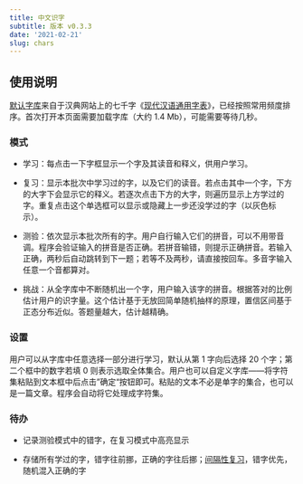 ```yaml
---
title: 中文识字
subtitle: 版本 v0.3.3
date: '2021-02-21'
slug: chars
---
```


<link  href="https://cdn.jsdelivr.net/gh/yihui/zdict@v0/css/learn-chars.min.css"  rel="stylesheet"/>
<script src="https://cdn.jsdelivr.net/combine/gh/yihui/zdict@v0/js/data-chars.min.js,gh/yihui/zdict@v0/js/data-freqs.min.js,gh/yihui/zdict@v0/js/learn-chars.min.js" defer></script>

## 使用说明

[默认字库](https://github.com/yihui/zdict)来自于汉典网站上的七千字《[现代汉语通用字表](https://www.zdic.net/zd/zb/ty/)》，已经按照常用频度排序。首次打开本页面需要加载字库（大约 1.4 Mb），可能需要等待几秒。

### 模式

- 学习：每点击一下字框显示一个字及其读音和释义，供用户学习。

- 复习：显示本批次中学习过的字，以及它们的读音。若点击其中一个字，下方的大字下会显示它的释义。若逐次点击下方的大字，则遍历显示上方学过的字。重复点击这个单选框可以显示或隐藏上一步还没学过的字（以灰色标示）。

- 测验：依次显示本批次所有的字。用户自行输入它们的拼音，可以不用带音调。程序会验证输入的拼音是否正确。若拼音输错，则提示正确拼音。若输入正确，两秒后自动跳转到下一题；若等不及两秒，请直接按回车。多音字输入任意一个音都算对。

- 挑战：从全字库中不断随机出一个字，用户输入该字的拼音。根据答对的比例估计用户的识字量。这个估计基于无放回简单随机抽样的原理，置信区间基于正态分布近似。答题量越大，估计越精确。

### 设置

用户可以从字库中任意选择一部分进行学习，默认从第 1 字向后选择 20 个字；第二个框中的数字若填 0 则表示选取全体集合。用户也可以自定义字库——将字符集粘贴到文本框中后点击”确定“按钮即可。粘贴的文本不必是单字的集合，也可以是一篇文章。程序会自动将它处理成字符集。

### 待办

- 记录测验模式中的错字，在复习模式中高亮显示

- 存储所有学过的字，错字往前挪，正确的字往后挪；[间隔性复习](https://en.wikipedia.org/wiki/Spaced_repetition)，错字优先，随机混入正确的字
